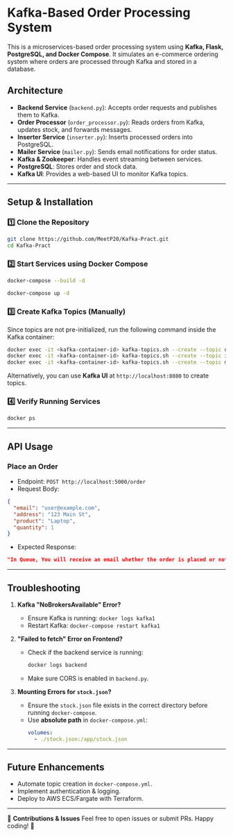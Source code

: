 # Kafka-Based Order Processing System

This is a microservices-based order processing system using **Kafka, Flask, PostgreSQL, and Docker Compose**. It simulates an e-commerce ordering system where orders are processed through Kafka and stored in a database.

## Architecture
- **Backend Service** (`backend.py`): Accepts order requests and publishes them to Kafka.
- **Order Processor** (`order_processor.py`): Reads orders from Kafka, updates stock, and forwards messages.
- **Inserter Service** (`inserter.py`): Inserts processed orders into PostgreSQL.
- **Mailer Service** (`mailer.py`): Sends email notifications for order status.
- **Kafka & Zookeeper**: Handles event streaming between services.
- **PostgreSQL**: Stores order and stock data.
- **Kafka UI**: Provides a web-based UI to monitor Kafka topics.

---

## Setup & Installation

### 1️⃣ Clone the Repository
```bash
git clone https://github.com/MeetP20/Kafka-Pract.git
cd Kafka-Pract
```

### 2️⃣ Start Services using Docker Compose
```bash
docker-compose --build -d
```
```bash
docker-compose up -d
```

### 3️⃣ Create Kafka Topics (Manually)
Since topics are not pre-initialized, run the following command inside the Kafka container:
```bash
docker exec -it <kafka-container-id> kafka-topics.sh --create --topic ordertopic --bootstrap-server kafka1:9092 --partitions 1 --replication-factor 1
docker exec -it <kafka-container-id> kafka-topics.sh --create --topic insert --bootstrap-server kafka1:9092 --partitions 1 --replication-factor 1
docker exec -it <kafka-container-id> kafka-topics.sh --create --topic mails --bootstrap-server kafka1:9092 --partitions 1 --replication-factor 1
```
Alternatively, you can use **Kafka UI** at `http://localhost:8080` to create topics.

### 4️⃣ Verify Running Services
```bash
docker ps
```

---

## API Usage

### Place an Order
- Endpoint: `POST http://localhost:5000/order`
- Request Body:
```json
{
  "email": "user@example.com",
  "address": "123 Main St",
  "product": "Laptop",
  "quantity": 1
}
```
- Expected Response:
```json
"In Queue, You will receive an email whether the order is placed or not!"
```

---

## Troubleshooting

1. **Kafka "NoBrokersAvailable" Error?**
   - Ensure Kafka is running: `docker logs kafka1`
   - Restart Kafka: `docker-compose restart kafka1`

2. **"Failed to fetch" Error on Frontend?**
   - Check if the backend service is running:
     ```bash
     docker logs backend
     ```
   - Make sure CORS is enabled in `backend.py`.

3. **Mounting Errors for `stock.json`?**
   - Ensure the `stock.json` file exists in the correct directory before running `docker-compose`.
   - Use **absolute path** in `docker-compose.yml`:
     ```yaml
     volumes:
       - ./stock.json:/app/stock.json
     ```

---

## Future Enhancements
- Automate topic creation in `docker-compose.yml`.
- Implement authentication & logging.
- Deploy to AWS ECS/Fargate with Terraform.

---

🚀 **Contributions & Issues**
Feel free to open issues or submit PRs. Happy coding! 🎯

